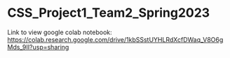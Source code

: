 # CSS_Project1_Team2_Spring2023

Link to view google colab notebook: https://colab.research.google.com/drive/1kbSSstUYHLRdXcfDWaq_V8O6gMds_9II?usp=sharing
